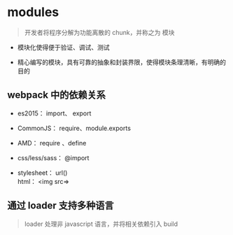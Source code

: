 # modules

> 开发者将程序分解为功能离散的 chunk，并称之为 模块

* 模块化使得便于验证、调试、测试

* 精心编写的模块，具有可靠的抽象和封装界限，使得模块条理清晰，有明确的目的

## webpack 中的依赖关系

* es2015： import、 export

* CommonJS： require、module.exports

* AMD： require 、define

* css/less/sass： @import

* stylesheet： url()     
  html： <img src=>

## 通过 loader 支持多种语言

> loader 处理非 javascript 语言，并将相关依赖引入 build
